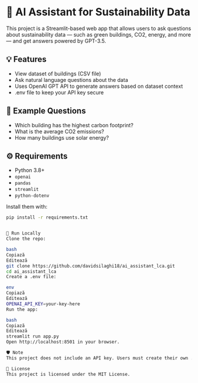 # 🧠 AI Assistant for Sustainability Data

This project is a Streamlit-based web app that allows users to ask questions about sustainability data — such as green buildings, CO2, energy, and more — and get answers powered by GPT-3.5.

## 💡 Features

- View dataset of buildings (CSV file)
- Ask natural language questions about the data
- Uses OpenAI GPT API to generate answers based on dataset context
- .env file to keep your API key secure

## 🧪 Example Questions

- Which building has the highest carbon footprint?
- What is the average CO2 emissions?
- How many buildings use solar energy?

## ⚙️ Requirements

- Python 3.8+
- `openai`
- `pandas`
- `streamlit`
- `python-dotenv`

Install them with:

```bash
pip install -r requirements.txt


🚀 Run Locally
Clone the repo:

bash
Copiază
Editează
git clone https://github.com/davidsilaghi18/ai_assistant_lca.git
cd ai_assistant_lca
Create a .env file:

env
Copiază
Editează
OPENAI_API_KEY=your-key-here
Run the app:

bash
Copiază
Editează
streamlit run app.py
Open http://localhost:8501 in your browser.

🛡️ Note
This project does not include an API key. Users must create their own .env file with their OpenAI API key.

📄 License
This project is licensed under the MIT License. 
